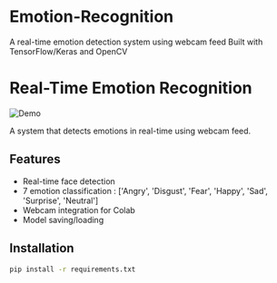 # Emotion-Recognition
A real-time emotion detection system using webcam feed Built with TensorFlow/Keras and OpenCV

# Real-Time Emotion Recognition

![Demo](demo.gif)

A system that detects emotions in real-time using webcam feed.

## Features
- Real-time face detection
- 7 emotion classification :
    ['Angry', 'Disgust', 'Fear', 'Happy', 'Sad', 'Surprise', 'Neutral']
- Webcam integration for Colab
- Model saving/loading

## Installation
```bash
pip install -r requirements.txt
